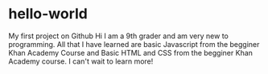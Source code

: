 # hello-world
My first project on Github
Hi I am a 9th grader and am very new to programming. All that I have learned are basic Javascript from the begginer Khan Academy Course and Basic HTML and CSS from the begginer Khan Academy course. I can't wait to learn more!
